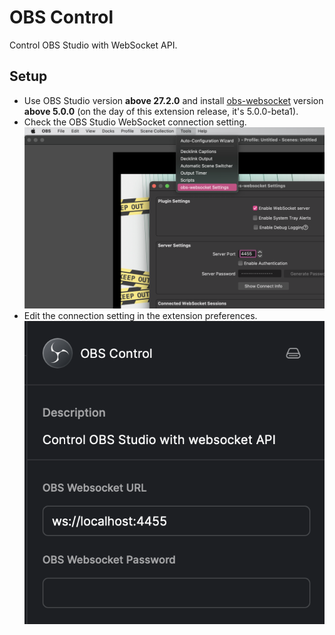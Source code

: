 # OBS Control

Control OBS Studio with WebSocket API.

## Setup

- Use OBS Studio version **above 27.2.0** and install [obs-websocket](https://github.com/obsproject/obs-websocket/releases) version **above 5.0.0** (on the day of this extension release, it's 5.0.0-beta1).
- Check the OBS Studio WebSocket connection setting.
    ![](https://raw.githubusercontent.com/raycast/extensions/6851d0409a01bc122cb15ed1022ecc05a5b77c5e/extensions/obs-control/screenshots/websocket-setting.png)
- Edit the connection setting in the extension preferences.
    ![](https://raw.githubusercontent.com/raycast/extensions/6851d0409a01bc122cb15ed1022ecc05a5b77c5e/extensions/obs-control/screenshots/extension-preference.png)
